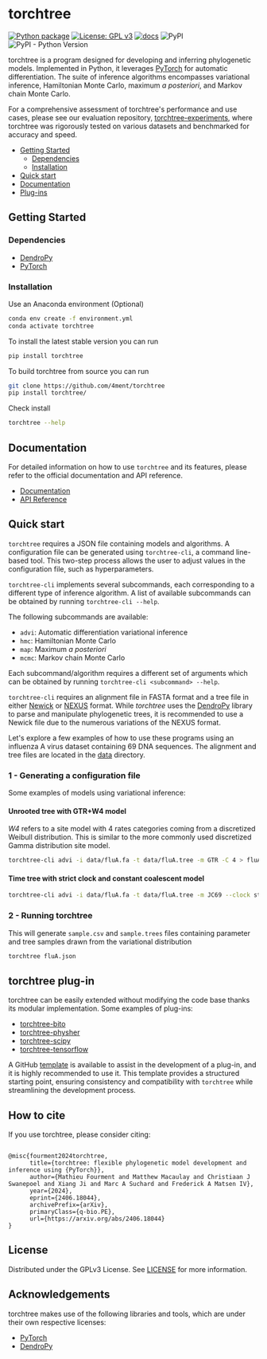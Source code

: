 # torchtree

[![Python package](https://github.com/4ment/torchtree/actions/workflows/python-package.yml/badge.svg)](https://github.com/4ment/torchtree/actions/workflows/python-package.yml)
[![License: GPL v3](https://img.shields.io/badge/License-GPLv3-blue.svg)](https://www.gnu.org/licenses/gpl-3.0)
[![docs](https://github.com/4ment/torchtree/actions/workflows/publish_documentation.yml/badge.svg)](https://github.com/4ment/torchtree/actions/workflows/publish_documentation.yml)
![PyPI](https://img.shields.io/pypi/v/torchtree)
![PyPI - Python Version](https://img.shields.io/pypi/pyversions/torchtree)


torchtree is a program designed for developing and inferring phylogenetic models. Implemented in Python, it leverages [PyTorch] for automatic differentiation. The suite of inference algorithms encompasses variational inference, Hamiltonian Monte Carlo, maximum *a posteriori*, and Markov chain Monte Carlo.

For a comprehensive assessment of torchtree's performance and use cases, please see our evaluation repository, [torchtree-experiments](https://github.com/4ment/torchtree-experiments), where torchtree was rigorously tested on various datasets and benchmarked for accuracy and speed.


- [Getting Started](#getting-started)
  - [Dependencies](#dependencies)
  - [Installation](#installation)
- [Quick start](#quick-start)
- [Documentation](#documentation)
- [Plug-ins](#torchtree-plug-in)

## Getting Started

### Dependencies
 - [DendroPy]
 - [PyTorch]

 ### Installation
Use an Anaconda environment (Optional)
```bash
conda env create -f environment.yml
conda activate torchtree
```

To install the latest stable version you can run
```bash
pip install torchtree
```

To build torchtree from source you can run
```bash
git clone https://github.com/4ment/torchtree
pip install torchtree/
```

Check install
```bash
torchtree --help
```

## Documentation
For detailed information on how to use `torchtree` and its features, please refer to the official documentation and API reference.
 - [Documentation](https://4ment.github.io/torchtree)
 - [API Reference](https://4ment.github.io/torchtree/autoapi/torchtree/index.html)

## Quick start
`torchtree` requires a JSON file containing models and algorithms. A configuration file can be generated using `torchtree-cli`, a command line-based tool. This two-step process allows the user to adjust values in the configuration file, such as hyperparameters.

`torchtree-cli` implements several subcommands, each corresponding to a different type of inference algorithm.
A list of available subcommands can be obtained by running `torchtree-cli --help`.

The following subcommands are available:

* `advi`: Automatic differentiation variational inference
* `hmc`: Hamiltonian Monte Carlo
* `map`: Maximum *a posteriori*
* `mcmc`: Markov chain Monte Carlo

Each subcommand/algorithm requires a different set of arguments which can be obtained by running `torchtree-cli <subcommand> --help`.

`torchtree-cli` requires an alignment file in FASTA format and a tree file in either [Newick](https://en.wikipedia.org/wiki/Newick_format) or [NEXUS](https://en.wikipedia.org/wiki/Nexus_file) format.
While *torchtree* uses the [DendroPy](https://jeetsukumaran.github.io/DendroPy) library to parse and manipulate phylogenetic trees, it is recommended to use a Newick file due to the numerous variations of the NEXUS format.

Let's explore a few examples of how to use these programs using an influenza A virus dataset containing 69 DNA sequences.
The alignment and tree files are located in the [data](data) directory.

### 1 - Generating a configuration file
Some examples of models using variational inference:

#### Unrooted tree with GTR+W4 model
*W4* refers to a site model with 4 rates categories coming from a discretized Weibull distribution. This is similar to the more commonly used discretized Gamma distribution site model.

```bash
torchtree-cli advi -i data/fluA.fa -t data/fluA.tree -m GTR -C 4 > fluA.json
```

#### Time tree with strict clock and constant coalescent model
```bash
torchtree-cli advi -i data/fluA.fa -t data/fluA.tree -m JC69 --clock strict --coalescent constant > fluA.json
```

### 2 - Running torchtree
This will generate `sample.csv` and `sample.trees` files containing parameter and tree samples drawn from the variational distribution
```bash
torchtree fluA.json
```

## torchtree plug-in
torchtree can be easily extended without modifying the code base thanks its modular implementation. Some examples of plug-ins:

- [torchtree-bito]
- [torchtree-physher]
- [torchtree-scipy]
- [torchtree-tensorflow]

A GitHub [template](https://github.com/4ment/torchtree-plugin-template) is available to assist in the development of a plug-in, and it is highly recommended to use it. This template provides a structured starting point, ensuring consistency and compatibility with `torchtree` while streamlining the development process.

## How to cite

If you use torchtree, please consider citing:

```

@misc{fourment2024torchtree,
      title={torchtree: flexible phylogenetic model development and inference using {PyTorch}}, 
      author={Mathieu Fourment and Matthew Macaulay and Christiaan J Swanepoel and Xiang Ji and Marc A Suchard and Frederick A Matsen IV},
      year={2024},
      eprint={2406.18044},
      archivePrefix={arXiv},
      primaryClass={q-bio.PE},
      url={https://arxiv.org/abs/2406.18044}
}
```

## License

Distributed under the GPLv3 License. See [LICENSE](LICENSE) for more information.

## Acknowledgements

torchtree makes use of the following libraries and tools, which are under their own respective licenses:

 - [PyTorch]
 - [DendroPy]

[DendroPy]: https://github.com/jeetsukumaran/DendroPy
[PyTorch]: https://pytorch.org
[torchtree-bito]: https://github.com/4ment/torchtree-bito
[torchtree-physher]: https://github.com/4ment/torchtree-physher
[torchtree-scipy]: https://github.com/4ment/torchtree-scipy
[torchtree-tensorflow]: https://github.com/4ment/torchtree-tensorflow